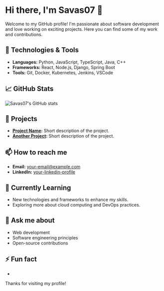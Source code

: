 # Hi there, I'm Savas07 👋

Welcome to my GitHub profile! I'm passionate about software development and love working on exciting projects. Here you can find some of my work and contributions.

## 🔧 Technologies & Tools

- **Languages:** Python, JavaScript, TypeScript, Java, C++
- **Frameworks:** React, Node.js, Django, Spring Boot
- **Tools:** Git, Docker, Kubernetes, Jenkins, VSCode

## 📈 GitHub Stats

![Savas07's GitHub stats](https://github-readme-stats.vercel.app/api?username=Savas07&show_icons=true&theme=radical)

## 🚀 Projects

- **[Project Name](link):** Short description of the project.
- **[Another Project](link):** Short description of the project.

## 📫 How to reach me

- **Email:** [your-email@example.com](mailto:your-email@example.com)
- **LinkedIn:** [your-linkedin-profile](https://www.linkedin.com/in/your-linkedin-profile/)

## 🌱 Currently Learning

- New technologies and frameworks to enhance my skills.
- Exploring more about cloud computing and DevOps practices.

## 💬 Ask me about

- Web development
- Software engineering principles
- Open-source contributions

## ⚡ Fun fact

- 

Thanks for visiting my profile!
